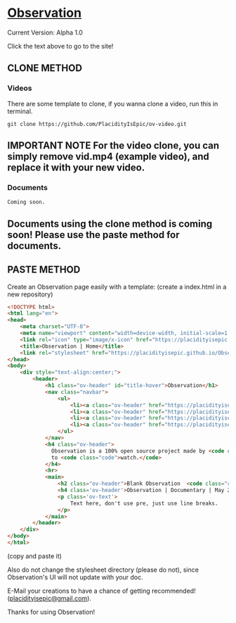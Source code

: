 <h1><a target='_blank' href='https://placidityisepic.github.io/Observation/index.html'>Observation</a></h1>
Current Version: Alpha 1.0

Click the text above to go to the site!

## CLONE METHOD

### Videos
There are some template to clone, if you wanna clone a video, run this in terminal.
 ```console
 git clone https://github.com/PlacidityIsEpic/ov-video.git
 ```
IMPORTANT NOTE
For the video clone, you can simply remove vid.mp4 (example video), and replace it with your new video.
---------------------------

### Documents
```console
Coming soon.
```
Documents using the clone method is coming soon! Please use the paste method for documents.
---------------------------

## PASTE METHOD

Create an Observation page easily with a template:
(create a index.html in a new repository)
```html
<!DOCTYPE html>
<html lang="en">
<head>
    <meta charset="UTF-8">
    <meta name="viewport" content="width=device-width, initial-scale=1.0">
    <link rel="icon" type="image/x-icon" href="https://placidityisepic.github.io/Observation/misc/ov-icon.png">
    <title>Observation | Home</title>
    <link rel="stylesheet" href="https://placidityisepic.github.io/Observation/style.css">
</head>
<body>
    <div style="text-align:center;">
        <header>
            <h1 class="ov-header" id="title-hover">Observation</h1>
            <nav class="navbar">
                <ul>
                    <li><a class="ov-header" href="https://placidityisepic.github.io/Observation/index.html">Home</a></li>
                    <li><a class="ov-header" href="https://placidityisepic.github.io/Observation/about.html">About</a></li>
                    <li><a class="ov-header" href="https://placidityisepic.github.io/Observation/videos.html">Videos</a></li>
                    <li><a class="ov-header" href="https://placidityisepic.github.io/Observation/contact.html">Contact</a></li>
                </ul>
            </nav>
            <h4 class="ov-header">
              Observation is a 100% open source project made by <code class="code">PlacidityIsEpic</code> and <code class="code">69digital</code>! There are lots of videos
              to <code class="code">watch.</code>
            </h4>
            <hr>
            <main>
                <h2 class="ov-header">Blank Observation  <code class="code">Template</code></h2>
                <h4 class='ov-header'>Observation | Documentary | May 21, 2024</h4>
                <p class='ov-text'>
                    Text here, don't use pre, just use line breaks.
                </p>
            </main>
        </header>
    </div>
</body>
</html>
```
(copy and paste it)

Also do not change the stylesheet directory (please do not), since Observation's UI will not update with your doc.

E-Mail your creations to have a chance of getting recommended! (placidityisepic@gmail.com).

Thanks for using Observation!
